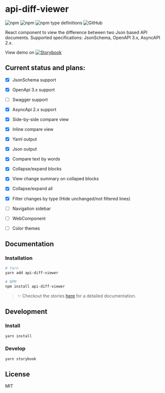 # api-diff-viewer
<img alt="npm" src="https://img.shields.io/npm/v/api-diff-viewer"> <img alt="npm" src="https://img.shields.io/npm/dm/api-diff-viewer?label=npm"> <img alt="npm type definitions" src="https://img.shields.io/npm/types/api-diff-viewer"> <img alt="GitHub" src="https://img.shields.io/github/license/udamir/api-diff-viewer">

React component to view the difference between two Json based API documents. Supported specifications: JsonSchema, OpenAPI 3.x, AsyncAPI 2.x.

View demo on [![Storybook](https://cdn.jsdelivr.net/gh/storybookjs/brand@master/badge/badge-storybook.svg)](https://api-diff-viewer.vercel.app/)

## Current status and plans:
- [x] JsonSchema support
- [x] OpenApi 3.x support
- [ ] Swagger support
- [x] AsyncApi 2.x support
- [x] Side-by-side compare view
- [x] Inline compare view
- [x] Yaml output
- [x] Json output
- [x] Compare text by words
- [x] Collapse/expand blocks
- [x] View change summary on collaped blocks
- [x] Collapse/expand all
- [x] Filter changes by type (Hide unchanged/not filtered lines)
- [ ] Navigation sidebar
- [ ] WebComponent
- [ ] Color themes


## Documentation

### Installation

```sh
# Yarn
yarn add api-diff-viewer

# NPM
npm install api-diff-viewer
```

> ✨ Checkout the stories [here](https://api-diff-viewer.vercel.app/) for a detailed documentation.

## Development

### Install

```sh
yarn install
```

### Develop

```sh
yarn storybook
```

## License

MIT
